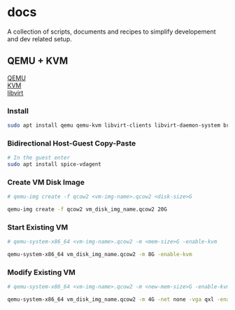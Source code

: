 # docs

A collection of scripts, documents and recipes to simplify developement and dev related setup.

## QEMU + KVM

[QEMU](https://www.qemu.org/)  
[KVM](https://www.linux-kvm.org)  
[libvirt](https://libvirt.org/)  


### Install
```bash
sudo apt install qemu qemu-kvm libvirt-clients libvirt-daemon-system bridge-utils virtinst libvirt-daemon virt-manager
```

### Bidirectional Host-Guest Copy-Paste
```bash
# In the guest enter
sudo apt install spice-vdagent
```

### Create VM Disk Image

```bash
# qemu-img create -f qcow2 <vm-img-name>.qcow2 <disk-size>G

qemu-img create -f qcow2 vm_disk_img_name.qcow2 20G
```

### Start Existing VM
```bash
# qemu-system-x86_64 <vm-img-name>.qcow2 -m <mem-size>G -enable-kvm

qemu-system-x86_64 vm_disk_img_name.qcow2 -m 8G -enable-kvm
```

### Modify Existing VM
```bash
# qemu-system-x86_64 <vm-img-name>.qcow2 -m <new-mem-size>G -enable-kvm

qemu-system-x86_64 vm_disk_img_name.qcow2 -m 4G -net none -vga qxl -enable-kvm
```


